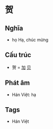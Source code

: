 # 贺

## Nghĩa

* họ Hạ, chúc mừng

## Cấu trúc
* 贺 = [加](加.md) [贝](贝.md)

## Phát âm

* Hán Việt: hạ

## Tags
* Hán Việt

<script>window.HANZI_FIELD='贺';</script>
